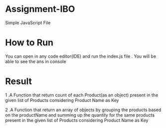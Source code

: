 # Assignment-IBO
Simple JavaScript File


# How to Run 
You can open in any code editor(IDE) and run the index.js file . You will be able to see the ans in console

#  Result
1 .A Function that return count of each Product(as an object) present in the given list of Products considering Product Name as Key

2 .A Function that return an array of objects by grouping the products based on the productName and summing up the quantity for the same products present in the given list of Products considering Product Name as Key
